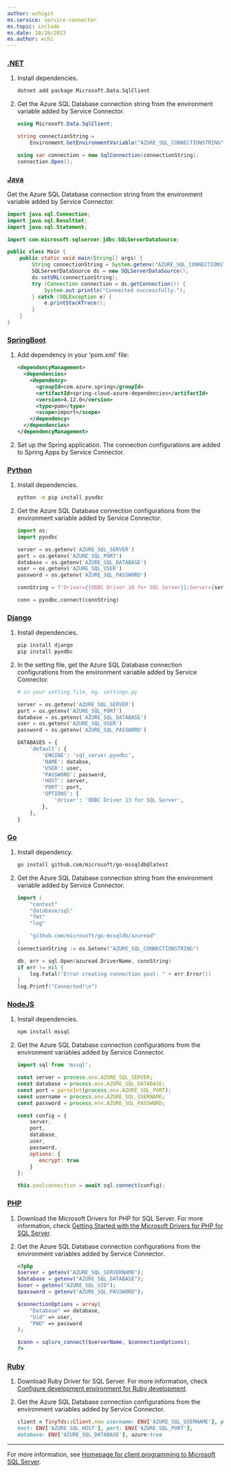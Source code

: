 ```yaml
---
author: wchigit
ms.service: service-connector
ms.topic: include
ms.date: 10/26/2023
ms.author: wchi
---
```


### [.NET](#tab/dotnet)
1. Install dependencies.
    ```bash
    dotnet add package Microsoft.Data.SqlClient
    ```
    
1. Get the Azure SQL Database connection string from the environment variable added by Service Connector.

    ```csharp
    using Microsoft.Data.SqlClient;
    
    string connectionString = 
        Environment.GetEnvironmentVariable("AZURE_SQL_CONNECTIONSTRING")!;
    
    using var connection = new SqlConnection(connectionString);
    connection.Open();
    ```

### [Java](#tab/java)

Get the Azure SQL Database connection string from the environment variable added by Service Connector.

```java
import java.sql.Connection;
import java.sql.ResultSet;
import java.sql.Statement;

import com.microsoft.sqlserver.jdbc.SQLServerDataSource;

public class Main {
    public static void main(String[] args) {
        String connectionString = System.getenv("AZURE_SQL_CONNECTIONSTRING");
        SQLServerDataSource ds = new SQLServerDataSource();
        ds.setURL(connectionString);
        try (Connection connection = ds.getConnection()) {
            System.out.println("Connected successfully.");
        } catch (SQLException e) {
            e.printStackTrace();
        }
    }
}
```

### [SpringBoot](#tab/spring)
1. Add dependency in your 'pom.xml' file:
    ```xml
    <dependencyManagement>
      <dependencies>
        <dependency>
          <groupId>com.azure.spring</groupId>
          <artifactId>spring-cloud-azure-dependencies</artifactId>
          <version>4.12.0</version>
          <type>pom</type>
          <scope>import</scope>
        </dependency>
      </dependencies>
    </dependencyManagement>
    ```
1. Set up the Spring application. The connection configurations are added to Spring Apps by Service Connector.


### [Python](#tab/python)

1. Install dependencies.
    ```bash
    python -m pip install pyodbc
    ```

1. Get the Azure SQL Database connection configurations from the environment variable added by Service Connector.
    ```python
    import os;
    import pyodbc
    
    server = os.getenv('AZURE_SQL_SERVER')
    port = os.getenv('AZURE_SQL_PORT')
    database = os.getenv('AZURE_SQL_DATABASE')
    user = os.getenv('AZURE_SQL_USER')
    password = os.getenv('AZURE_SQL_PASSWORD')
    
    connString = f'Driver={{ODBC Driver 18 for SQL Server}};Server={server},{port};Database={database};UID={user};PWD={password};Encrypt=yes;TrustServerCertificate=no;Connection Timeout=30'    

    conn = pyodbc.connect(connString)
    ```

### [Django](#tab/django)
1. Install dependencies.
   ```bash
   pip install django
   pip install pyodbc
   ```

1. In the setting file, get the Azure SQL Database connection configurations from the environment variable added by Service Connector.
    ```python
    # in your setting file, eg. settings.py
    
    server = os.getenv('AZURE_SQL_SERVER')
    port = os.getenv('AZURE_SQL_PORT')
    database = os.getenv('AZURE_SQL_DATABASE')
    user = os.getenv('AZURE_SQL_USER')
    password = os.getenv('AZURE_SQL_PASSWORD')

    DATABASES = {
        'default': {
            'ENGINE': 'sql_server.pyodbc',
            'NAME': databse,
            'USER': user,
            'PASSWORD': password,
            'HOST': server,
            'PORT': port,
            'OPTIONS': {
                'driver': 'ODBC Driver 13 for SQL Server',
            },
        },
    }
    ```

### [Go](#tab/go)

1. Install dependency.
    ```bash
    go install github.com/microsoft/go-mssqldb@latest
    ```

1. Get the Azure SQL Database connection string from the environment variable added by Service Connector.

    ```go
    import (
    	"context"
    	"database/sql"
    	"fmt"
    	"log"
    
        "github.com/microsoft/go-mssqldb/azuread"
    )
    connectionString := os.Getenv("AZURE_SQL_CONNECTIONSTRING")
    
    db, err = sql.Open(azuread.DriverName, connString)
    if err != nil {
        log.Fatal("Error creating connection pool: " + err.Error())
    }
    log.Printf("Connected!\n")
    ```

### [NodeJS](#tab/nodejs)

1. Install dependencies.
    ```bash
    npm install mssql
    ```
1. Get the Azure SQL Database connection configurations from the environment variables added by Service Connector.
    ```javascript
    import sql from 'mssql';
    
    const server = process.env.AZURE_SQL_SERVER;
    const database = process.env.AZURE_SQL_DATABASE;
    const port = parseInt(process.env.AZURE_SQL_PORT);
    const username = process.env.AZURE_SQL_USERNAME;
    const password = process.env.AZURE_SQL_PASSWORD;
    
    const config = {
        server,
        port,
        database,
        user,
        password,
        options: {
           encrypt: true
        }
    };  

    this.poolconnection = await sql.connect(config);
    ```

### [PHP](#tab/php)

1. Download the Microsoft Drivers for PHP for SQL Server. For more information, check [Getting Started with the Microsoft Drivers for PHP for SQL Server](/sql/connect/php/getting-started-with-the-php-sql-driver).

1. Get the Azure SQL Database connection configurations from the environment variables added by Service Connector.
    ```php
    <?php
    $server = getenv("AZURE_SQL_SERVERNAME");
    $database = getenv("AZURE_SQL_DATABASE");
    $user = getenv("AZURE_SQL_UID");
    $password = getenv("AZURE_SQL_PASSWORD");
    
    $connectionOptions = array(
        "Database" => database,
        "Uid" => user,
        "PWD" => password
    );

    $conn = sqlsrv_connect($serverName, $connectionOptions);
    ?>
    ```

### [Ruby](#tab/ruby)
1. Download Ruby Driver for SQL Server. For more information, check [Configure development environment for Ruby development](/sql/connect/ruby/step-1-configure-development-environment-for-ruby-development).

1. Get the Azure SQL Database connection configurations from the environment variables added by Service Connector.
    ```ruby
    client = TinyTds::Client.new username: ENV['AZURE_SQL_USERNAME'], password: ENV['AZURE_SQL_PASSWORD'],  
    host: ENV['AZURE_SQL_HOST'], port: ENV['AZURE_SQL_PORT'],  
    database: ENV['AZURE_SQL_DATABASE'], azure:true
    ```

---

For more information, see [Homepage for client programming to Microsoft SQL Server](/sql/connect/homepage-sql-connection-programming).
